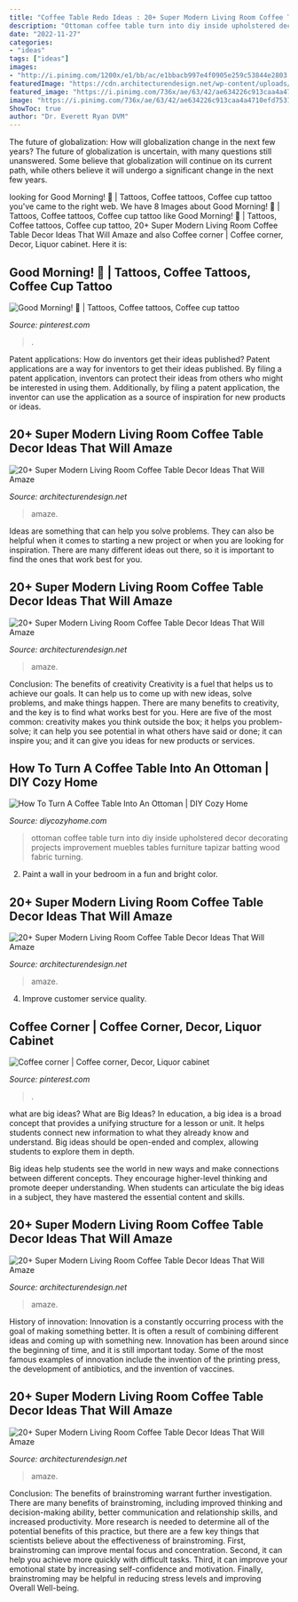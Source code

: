 ```yaml
---
title: "Coffee Table Redo Ideas : 20+ Super Modern Living Room Coffee Table Decor Ideas That Will Amaze"
description: "Ottoman coffee table turn into diy inside upholstered decor decorating projects improvement muebles tables furniture tapizar batting wood fabric turning"
date: "2022-11-27"
categories:
- "ideas"
tags: ["ideas"]
images:
- "http://i.pinimg.com/1200x/e1/bb/ac/e1bbacb997e4f0905e259c53844e2803.jpg"
featuredImage: "https://cdn.architecturendesign.net/wp-content/uploads/2015/11/AD-13-fancy-coffee-table-decor.jpg"
featured_image: "https://i.pinimg.com/736x/ae/63/42/ae634226c913caa4a4710efd75319baa.jpg"
image: "https://i.pinimg.com/736x/ae/63/42/ae634226c913caa4a4710efd75319baa.jpg"
ShowToc: true
author: "Dr. Everett Ryan DVM"
---
```



The future of globalization: How will globalization change in the next few years?
The future of globalization is uncertain, with many questions still unanswered. Some believe that globalization will continue on its current path, while others believe it will undergo a significant change in the next few years.

	

		
looking for Good Morning! 🖤 | Tattoos, Coffee tattoos, Coffee cup tattoo you've came to the right web. We have 8 Images about Good Morning! 🖤 | Tattoos, Coffee tattoos, Coffee cup tattoo like Good Morning! 🖤 | Tattoos, Coffee tattoos, Coffee cup tattoo, 20+ Super Modern Living Room Coffee Table Decor Ideas That Will Amaze and also Coffee corner | Coffee corner, Decor, Liquor cabinet. Here it is:
		
    
## Good Morning! 🖤 | Tattoos, Coffee Tattoos, Coffee Cup Tattoo

<img loading=lazy src="https://i.pinimg.com/736x/ae/63/42/ae634226c913caa4a4710efd75319baa.jpg" onerror="this.onerror=null;this.src='https://tse4.mm.bing.net/th?id=OIP.zUDoI4ctI2hEViqMNQ2pLwHaLG&amp;pid=15.1';" alt="Good Morning! 🖤 | Tattoos, Coffee tattoos, Coffee cup tattoo">

_Source: pinterest.com_

>. 

	

Patent applications: How do inventors get their ideas published?
Patent applications are a way for inventors to get their ideas published. By filing a patent application, inventors can protect their ideas from others who might be interested in using them. Additionally, by filing a patent application, the inventor can use the application as a source of inspiration for new products or ideas.

    
## 20+ Super Modern Living Room Coffee Table Decor Ideas That Will Amaze

<img loading=lazy src="https://cdn.architecturendesign.net/wp-content/uploads/2015/11/AD-17-beautiful-lliving-room-decor.jpg" onerror="this.onerror=null;this.src='https://tse1.mm.bing.net/th?id=OIP.ydp9eb_ccBowX5VD0UsOgQHaLH&amp;pid=15.1';" alt="20+ Super Modern Living Room Coffee Table Decor Ideas That Will Amaze">

_Source: architecturendesign.net_

>amaze. 

	

Ideas are something that can help you solve problems. They can also be helpful when it comes to starting a new project or when you are looking for inspiration. There are many different ideas out there, so it is important to find the ones that work best for you.

    
## 20+ Super Modern Living Room Coffee Table Decor Ideas That Will Amaze

<img loading=lazy src="https://cdn.architecturendesign.net/wp-content/uploads/2015/11/AD-04-rustic-lovely-coffee-table-decor.jpg" onerror="this.onerror=null;this.src='https://tse3.mm.bing.net/th?id=OIP.878-XmfqWQyhdwdL8YiGogHaHa&amp;pid=15.1';" alt="20+ Super Modern Living Room Coffee Table Decor Ideas That Will Amaze">

_Source: architecturendesign.net_

>amaze. 

	

Conclusion: The benefits of creativity
Creativity is a fuel that helps us to achieve our goals. It can help us to come up with new ideas, solve problems, and make things happen. There are many benefits to creativity, and the key is to find what works best for you. Here are five of the most common: creativity makes you think outside the box; it helps you problem-solve; it can help you see potential in what others have said or done; it can inspire you; and it can give you ideas for new products or services.

    
## How To Turn A Coffee Table Into An Ottoman | DIY Cozy Home

<img loading=lazy src="http://diycozyhome.com/wp-content/uploads/2014/06/Turn-A-Coffee-Table-Into-An-Ottoman.jpg" onerror="this.onerror=null;this.src='https://tse1.mm.bing.net/th?id=OIP.Zpnu9POioMA71Yj2HixOdwHaJ6&amp;pid=15.1';" alt="How To Turn A Coffee Table Into An Ottoman | DIY Cozy Home">

_Source: diycozyhome.com_

>ottoman coffee table turn into diy inside upholstered decor decorating projects improvement muebles tables furniture tapizar batting wood fabric turning. 

	

2. Paint a wall in your bedroom in a fun and bright color.

    
## 20+ Super Modern Living Room Coffee Table Decor Ideas That Will Amaze

<img loading=lazy src="https://cdn.architecturendesign.net/wp-content/uploads/2015/11/AD-13-fancy-coffee-table-decor.jpg" onerror="this.onerror=null;this.src='https://tse1.mm.bing.net/th?id=OIP.C2SQ-Qfx0lwjdld0MDNhPwHaHa&amp;pid=15.1';" alt="20+ Super Modern Living Room Coffee Table Decor Ideas That Will Amaze">

_Source: architecturendesign.net_

>amaze. 

	

4. Improve customer service quality.

    
## Coffee Corner | Coffee Corner, Decor, Liquor Cabinet

<img loading=lazy src="http://i.pinimg.com/1200x/e1/bb/ac/e1bbacb997e4f0905e259c53844e2803.jpg" onerror="this.onerror=null;this.src='https://tse3.mm.bing.net/th?id=OIP.pkJ3cGxQ3bjk6_Sm2vSSaAHaLC&amp;pid=15.1';" alt="Coffee corner | Coffee corner, Decor, Liquor cabinet">

_Source: pinterest.com_

>. 

	

what are big ideas?
What are Big Ideas?
In education, a big idea is a broad concept that provides a unifying structure for a lesson or unit. It helps students connect new information to what they already know and understand. Big ideas should be open-ended and complex, allowing students to explore them in depth.

Big ideas help students see the world in new ways and make connections between different concepts. They encourage higher-level thinking and promote deeper understanding. When students can articulate the big ideas in a subject, they have mastered the essential content and skills.

    
## 20+ Super Modern Living Room Coffee Table Decor Ideas That Will Amaze

<img loading=lazy src="https://cdn.architecturendesign.net/wp-content/uploads/2015/11/AD-11-nordic-living-room-decor-ideas.jpg" onerror="this.onerror=null;this.src='https://tse1.mm.bing.net/th?id=OIP.ipuf1nZzmIEnqfE9j1WXcgHaKR&amp;pid=15.1';" alt="20+ Super Modern Living Room Coffee Table Decor Ideas That Will Amaze">

_Source: architecturendesign.net_

>amaze. 

	

History of innovation:
Innovation is a constantly occurring process with the goal of making something better. It is often a result of combining different ideas and coming up with something new. Innovation has been around since the beginning of time, and it is still important today. Some of the most famous examples of innovation include the invention of the printing press, the development of antibiotics, and the invention of vaccines.

    
## 20+ Super Modern Living Room Coffee Table Decor Ideas That Will Amaze

<img loading=lazy src="https://cdn.architecturendesign.net/wp-content/uploads/2015/11/AD-09-modern-cozy-living-room-decor.jpg" onerror="this.onerror=null;this.src='https://tse4.mm.bing.net/th?id=OIP.I9RzrbrkWNa_uls79UX0jgHaLG&amp;pid=15.1';" alt="20+ Super Modern Living Room Coffee Table Decor Ideas That Will Amaze">

_Source: architecturendesign.net_

>amaze. 

	

Conclusion: The benefits of brainstroming warrant further investigation.
There are many benefits of brainstroming, including improved thinking and decision-making ability, better communication and relationship skills, and increased productivity. More research is needed to determine all of the potential benefits of this practice, but there are a few key things that scientists believe about the effectiveness of brainstroming. First, brainstroming can improve mental focus and concentration. Second, it can help you achieve more quickly with difficult tasks. Third, it can improve your emotional state by increasing self-confidence and motivation. Finally, brainstroming may be helpful in reducing stress levels and improving Overall Well-being.

